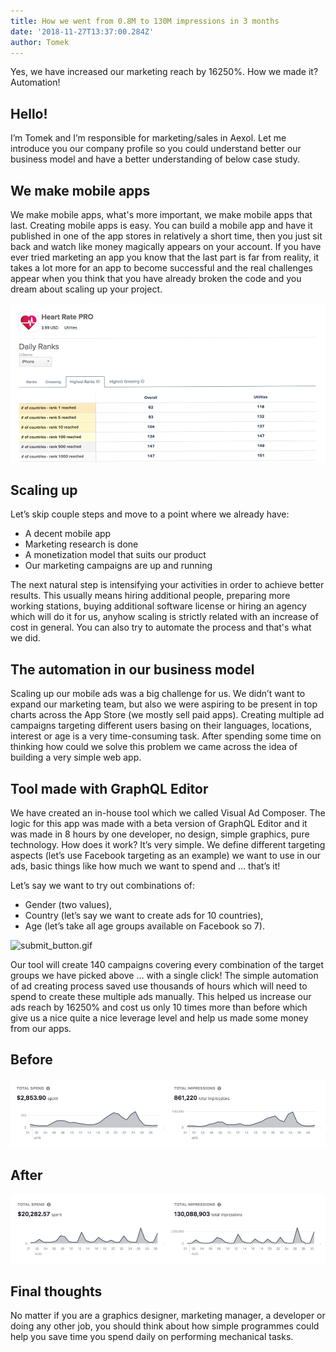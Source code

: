 ```yaml
---
title: How we went from 0.8M to 130M impressions in 3 months
date: '2018-11-27T13:37:00.284Z'
author: Tomek
---
```


Yes, we have increased our marketing reach by 16250%. How we made it? 
Automation!

## Hello!

I’m Tomek and I’m responsible for marketing/sales in Aexol. Let me introduce you our company profile so you could understand better our business model and have a better understanding of below case study.

## We make mobile apps

We make mobile apps, what's more important, we make mobile apps that last. Creating mobile apps is easy.  You can build a mobile app and have it published in one of the app stores in relatively a short time, then you just sit back and watch like money magically appears on your account. If you have ever tried marketing an app you know that the last part is far from reality, it takes a lot more for an app to become successful and the real challenges appear when you think that you have already broken the code and you dream about scaling up your project.

![top.png](top.png)


## Scaling up
Let’s skip couple steps and move to a point where we already have:
- A decent mobile app
- Marketing research is done
- A monetization model that suits our product 
- Our marketing campaigns are up and running

The next natural step is intensifying your activities in order to achieve better results. This usually means hiring additional people, preparing more working stations, buying additional software license or hiring an agency which will do it for us, anyhow scaling is strictly related with an increase of cost in general. You can also try to automate the process and that's what we did.

## The automation in our business model

Scaling up our mobile ads was a big challenge for us. We didn’t want to expand our marketing team, but also we were aspiring to be present in top charts across the App Store (we mostly sell paid apps). Creating multiple ad campaigns targeting different users basing on their languages, locations, interest or age is a very time-consuming task. After spending some time on thinking how could we solve this problem we came across the idea of building a very simple web app.

## Tool made with GraphQL Editor

We have created an in-house tool which we called Visual Ad Composer. The logic for this app was made with a beta version of GraphQL Editor and it was made in 8 hours by one developer, no design, simple graphics, pure technology. How does it work? It’s very simple. We define different targeting aspects (let’s use Facebook targeting as an example) we want to use in our ads, basic things like how much we want to spend and … that’s it!

Let’s say we want to try out combinations of:
- Gender (two values),
- Country (let’s say we want to create ads for 10 countries),
- Age (let’s take all age groups available on Facebook so 7).


![submit_button.gif](submit_button.gif)

Our tool will create 140 campaigns covering every combination of the target groups we have picked above … with a single click!  The simple automation of ad creating process saved use thousands of hours which will need to spend to create these multiple ads manually. This helped us increase our ads reach by 16250% and cost us only 10 times more than before which give us a nice quite a nice leverage level and help us made some money from our apps.

## Before
![April.png](April.png)

## After
![August.png](August.png)

## Final thoughts
No matter if you are a graphics designer, marketing manager, a developer or doing any other job, you should think about how simple programmes could help you save time you spend daily on performing mechanical tasks.
